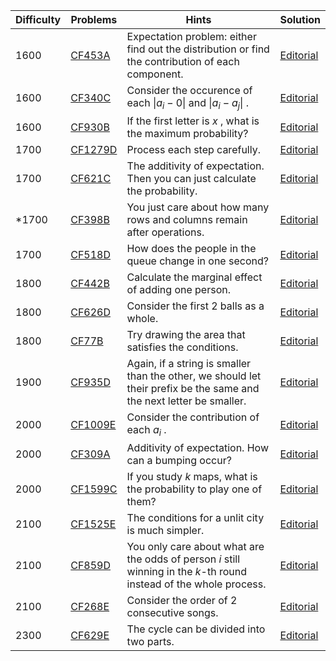 | Difficulty | Problems | Hints | Solution |
| -------- | -------- | -------- | -------- |
| 1600 | [CF453A](https://codeforces.com/problemset/problem/453/A) | Expectation problem: either find out the distribution or find the contribution of each component. | [Editorial](https://github.com/Yawn-Sean/Daily_CF_Problems/blob/main/daily_problems/2024/03/0307/solution/cf453a.md) |
| 1600 | [CF340C](https://codeforces.com/problemset/problem/340/C) | Consider the occurence of each $\|a_i-0\|$ and $\|a_i-a_j\|$ . | [Editorial](https://github.com/Yawn-Sean/Daily_CF_Problems/blob/main/daily_problems/2025/01/0110/solution/cf340c.md) |
| 1600 | [CF930B](https://codeforces.com/problemset/problem/930/B) | If the first letter is $x$ , what is the maximum probability? | [Editorial](https://github.com/Yawn-Sean/Daily_CF_Problems/blob/main/daily_problems/2025/03/0328/solution/cf930b.md) |
| 1700 | [CF1279D](https://codeforces.com/problemset/problem/1279/D) | Process each step carefully. | [Editorial](https://github.com/Yawn-Sean/Daily_CF_Problems/blob/main/daily_problems/2024/09/0918/solution/cf1279d.md) |
| 1700 | [CF621C](https://codeforces.com/problemset/problem/621/C) | The additivity of expectation. Then you can just calculate the probability. | [Editorial](https://github.com/Yawn-Sean/Daily_CF_Problems/blob/main/daily_problems/2024/10/1030/solution/cf621c.md) |
| *1700 | [CF398B](https://codeforces.com/problemset/problem/398/B) | You just care about how many rows and columns remain after operations. | [Editorial](https://github.com/Yawn-Sean/Daily_CF_Problems/blob/main/daily_problems/2024/11/1128/solution/cf398b.md) |
| 1700 | [CF518D](https://codeforces.com/problemset/problem/518/D) | How does the people in the queue change in one second? | [Editorial](https://github.com/Yawn-Sean/Daily_CF_Problems/blob/main/daily_problems/2025/02/0212/solution/cf518d.md) |
| 1800 | [CF442B](https://codeforces.com/problemset/problem/442/B) | Calculate the marginal effect of adding one person. | [Editorial](https://github.com/Yawn-Sean/Daily_CF_Problems/blob/main/daily_problems/2024/07/0716/solution/cf442b.md) |
| 1800 | [CF626D](https://codeforces.com/problemset/problem/626/D) | Consider the first $2$ balls as a whole. | [Editorial](https://github.com/Yawn-Sean/Daily_CF_Problems/blob/main/daily_problems/2024/07/0730/solution/cf626d.md) |
| 1800 | [CF77B](https://codeforces.com/problemset/problem/77/B) | Try drawing the area that satisfies the conditions. | [Editorial](https://github.com/Yawn-Sean/Daily_CF_Problems/blob/main/daily_problems/2024/12/1223/solution/cf77b.md) |
| 1900 | [CF935D](https://codeforces.com/problemset/problem/935/D) | Again, if a string is smaller than the other, we should let their prefix be the same and the next letter be smaller. | [Editorial](https://github.com/Yawn-Sean/Daily_CF_Problems/blob/main/daily_problems/2024/09/0930/solution/cf935d.md) |
| 2000 | [CF1009E](https://codeforces.com/problemset/problem/1009/E) | Consider the contribution of each $a_i$ . | [Editorial](https://github.com/Yawn-Sean/Daily_CF_Problems/blob/main/daily_problems/2024/06/0626/solution/cf1009e.md) |
| 2000 | [CF309A](https://codeforces.com/problemset/problem/309/A) | Additivity of expectation. How can a bumping occur? | [Editorial](https://github.com/Yawn-Sean/Daily_CF_Problems/blob/main/daily_problems/2024/09/0919/solution/cf309a.md) |
| 2000 | [CF1599C](https://codeforces.com/problemset/problem/1599/C) | If you study $k$ maps, what is the probability to play one of them? | [Editorial](https://github.com/Yawn-Sean/Daily_CF_Problems/blob/main/daily_problems/2025/02/0227/solution/cf1599c.md) |
| 2100 | [CF1525E](https://codeforces.com/problemset/problem/1525/E) | The conditions for a unlit city is much simpler. | [Editorial](https://github.com/Yawn-Sean/Daily_CF_Problems/blob/main/daily_problems/2024/04/0426/solution/cf1525e.md) |
| 2100 | [CF859D](https://codeforces.com/problemset/problem/859/D) | You only care about what are the odds of person $i$ still winning in the $k$-th round instead of the whole process. | [Editorial](https://github.com/Yawn-Sean/Daily_CF_Problems/blob/main/daily_problems/2024/05/0510/solution/cf859d.md) |
| 2100 | [CF268E](https://codeforces.com/problemset/problem/268/E) | Consider the order of $2$ consecutive songs. | [Editorial](https://github.com/Yawn-Sean/Daily_CF_Problems/blob/main/daily_problems/2024/10/1018/solution/cf268e.md) |
| 2300 | [CF629E](https://codeforces.com/problemset/problem/629/E) | The cycle can be divided into two parts. | [Editorial](https://github.com/Yawn-Sean/Daily_CF_Problems/blob/main/daily_problems/2025/01/0104/solution/cf629e.md) |
